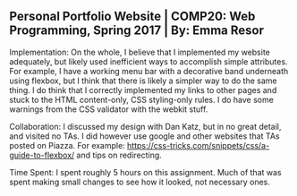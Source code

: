 Personal Portfolio Website |
COMP20: Web Programming, Spring 2017 |
By: Emma Resor
-----------------------------------------------------------------------------

Implementation:
	On the whole, I believe that I implemented my website adequately, but 
likely used inefficient ways to accomplish simple attributes. For example, I 
have a working menu bar with a decorative band underneath using flexbox, but I 
think that there is likely a simpler way to do the same thing.
	I do think that I correctly implemented my links to other pages and 
stuck to the HTML content-only, CSS styling-only rules. 
	I do have some warnings from the CSS validator with the webkit stuff.

Collaboration:
	I discussed my design with Dan Katz, but in no great detail, and visited
no TAs. I did however use google and other websites that TAs posted on Piazza. 
For example: https://css-tricks.com/snippets/css/a-guide-to-flexbox/ and tips 
on redirecting.

Time Spent:
	I spent roughly 5 hours on this assignment. Much of that was spent 
making small changes to see how it looked, not necessary ones. 


